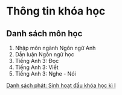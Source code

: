 # Thông tin khóa học

## Danh sách môn học

1. Nhập môn ngành Ngôn ngữ Anh
2. Dẫn luận Ngôn ngữ học
3. Tiếng Anh 3: Đọc
4. Tiếng Anh 3: Viết
5. Tiếng Anh 3: Nghe - Nói

[Danh sách phát: Sinh hoạt đầu khóa học kì I](https://www.youtube.com/playlist?list=PLEaV5Bm1xnrtQluvLkhXbOtSbngMXIwn1)
